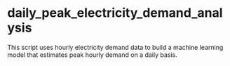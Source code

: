 # daily_peak_electricity_demand_analysis
This script uses hourly electricity demand data to build a machine learning model that estimates peak hourly demand on a daily basis.
